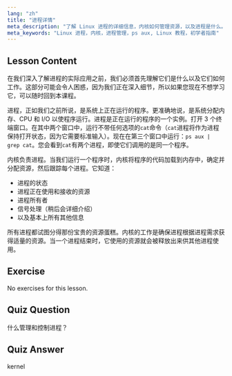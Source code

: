 ```yaml
---
lang: "zh"
title: "进程详情"
meta_description: "了解 Linux 进程的详细信息，内核如何管理资源，以及进程是什么。为初学者理解进程概念。"
meta_keywords: "Linux 进程，内核，进程管理，ps aux, Linux 教程，初学者指南"
---
```


## Lesson Content

在我们深入了解进程的实际应用之前，我们必须首先理解它们是什么以及它们如何工作。这部分可能会令人困惑，因为我们正在深入细节，所以如果您现在不想学习它，可以随时回到本课程。

进程，正如我们之前所说，是系统上正在运行的程序。更准确地说，是系统分配内存、CPU 和 I/O 以使程序运行。进程是正在运行的程序的一个实例。打开 3 个终端窗口。在其中两个窗口中，运行不带任何选项的`cat`命令（`cat`进程将作为进程保持打开状态，因为它需要标准输入）。现在在第三个窗口中运行：`ps aux | grep cat`。您会看到`cat`有两个进程，即使它们调用的是同一个程序。

内核负责进程。当我们运行一个程序时，内核将程序的代码加载到内存中，确定并分配资源，然后跟踪每个进程。它知道：

- 进程的状态
- 进程正在使用和接收的资源
- 进程所有者
- 信号处理（稍后会详细介绍）
- 以及基本上所有其他信息

所有进程都试图分得那份宝贵的资源蛋糕。内核的工作是确保进程根据进程需求获得适量的资源。当一个进程结束时，它使用的资源就会被释放出来供其他进程使用。

## Exercise

No exercises for this lesson.

## Quiz Question

什么管理和控制进程？

## Quiz Answer

kernel
